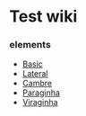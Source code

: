 <!-- TITLE: Home -->
<!-- SUBTITLE: A quick summary of Home -->

# Test wiki
### elements

- [Basic](Basic)
- [Lateral](Lateral)
- [Cambre](Cambre)
- [Paraginha](Paraginha)
- [Viraginha](Viraginha)